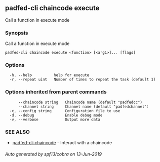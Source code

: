 ## padfed-cli chaincode execute

Call a function in execute mode

### Synopsis

Call a function in execute mode

```
padfed-cli chaincode execute <function> [<arg1>]... [flags]
```

### Options

```
  -h, --help          help for execute
  -r, --repeat uint   Number of times to repeat the task (default 1)
```

### Options inherited from parent commands

```
      --chaincode string   Chaincode name (default "padfedcc")
      --channel string     Channel name (default "padfedchannel")
  -c, --config string      Configuration file to use
  -d, --debug              Enable debug mode
  -v, --verbose            Output more data
```

### SEE ALSO

* [padfed-cli chaincode](padfed-cli_chaincode.md)	 - Interact with a chaincode

###### Auto generated by spf13/cobra on 13-Jun-2019

